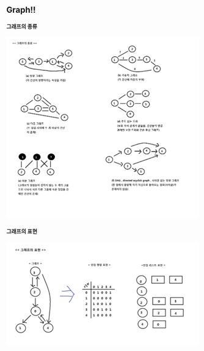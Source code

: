 ## Graph!!

#### 그래프의 종류  

![그래프의 종류](./1.그래프의종류.jpg)  

#### 그래프의 표현

![그래프의 표현](./2.그래프표현.jpg)  


